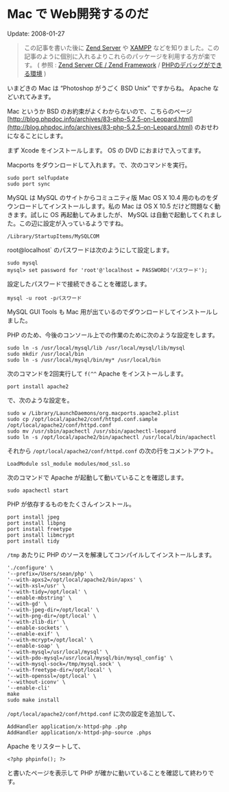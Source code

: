 Mac で Web開発するのだ
=====

Update: 2008-01-27



> この記事を書いた後に [Zend Server](http://www.zend.com/en/products/server-ce/) や [XAMPP](http://www.apachefriends.org/jp/xampp.html) などを知りました。この記事のように個別に入れるよりこれらのパッケージを利用する方が楽です。 ( 参照 : [Zend Server CE / Zend Framework](https://sites.google.com/site/michinobumaeda/lamp/zendservercezendframework) / [PHPのデバッグができる環境](https://sites.google.com/site/michinobumaeda/lamp/phpdebugger) )



いまどきの Mac は “Photoshop がうごく BSD Unix” ですからね。 Apache などいれてみます。



Mac というか BSD のお約束がよくわからないので、こちらのページ [http://blog.phpdoc.info/archives/83-php-5.2.5-on-Leopard.html](http://blog.phpdoc.info/archives/83-php-5.2.5-on-Leopard.html) のおせわになることにします。



まず Xcode をインストールします。 OS の DVD におまけで入ってます。



Macports をダウンロードして入れます。で、次のコマンドを実行。


```
sudo port selfupdate
sudo port sync
```

MySQL は MySQL のサイトからコミュニティ版 Mac OS X 10.4 用のものをダウンロードしてインストールします。私の Mac は OS X 10.5 だけど問題なく動きます。試しに OS 再起動してみましたが、 MySQL は自動で起動してくれました。この辺に設定が入っているようですね。


```
/Library/StartupItems/MySQLCOM
```

root@localhost` のパスワードは次のようにして設定します。


```
sudo mysql
mysql> set password for 'root'@'localhost = PASSWORD('パスワード');
```

設定したパスワードで接続できることを確認します。


```
mysql -u root -pパスワード
```

MySQL GUI Tools も Mac 用が出ているのでダウンロードしてインストールしました。



PHP のため、今後のコンソール上での作業のために次のような設定をします。


```
sudo ln -s /usr/local/mysql/lib /usr/local/mysql/lib/mysql
sudo mkdir /usr/local/bin
sudo ln -s /usr/local/mysql/bin/my* /usr/local/bin
```

次のコマンドを2回実行して `f(^^` Apache をインストールします。


```
port install apache2
```

で、次のような設定を。


```
sudo w /Library/LaunchDaemons/org.macports.apache2.plist
sudo cp /opt/local/apache2/conf/httpd.conf.sample /opt/local/apache2/conf/httpd.conf
sudo mv /usr/sbin/apachectl /usr/sbin/apachectl-leopard
sudo ln -s /opt/local/apache2/bin/apachectl /usr/local/bin/apachectl
```

それから `/opt/local/apache2/conf/httpd.conf` の次の行をコメントアウト。


```
LoadModule ssl_module modules/mod_ssl.so
```

次のコマンドで Apache が起動して動いていることを確認します。


```
sudo apachectl start
```

PHP が依存するものをたくさんインストール。


```
port install jpeg
port install libpng
port install freetype
port install libmcrypt
port install tidy
```

`/tmp` あたりに PHP のソースを解凍してコンパイルしてインストールします。


```
'./configure' \
'--prefix=/Users/sean/php' \
'--with-apxs2=/opt/local/apache2/bin/apxs' \
'--with-xsl=/usr' \
'--with-tidy=/opt/local' \
'--enable-mbstring' \
'--with-gd' \
'--with-jpeg-dir=/opt/local' \
'--with-png-dir=/opt/local' \
'--with-zlib-dir' \
'--enable-sockets' \
'--enable-exif' \
'--with-mcrypt=/opt/local' \
'--enable-soap' \
'--with-mysql=/usr/local/mysql' \
'--with-pdo-mysql=/usr/local/mysql/bin/mysql_config' \
'--with-mysql-sock=/tmp/mysql.sock' \
'--with-freetype-dir=/opt/local' \
'--with-openssl=/opt/local' \
'--without-iconv' \
'--enable-cli'
make
sudo make install
```

`/opt/local/apache2/conf/httpd.conf` に次の設定を追加して、


```
AddHandler application/x-httpd-php .php
AddHandler application/x-httpd-php-source .phps
```

Apache をリスタートして、


```
<?php phpinfo(); ?>
```

と書いたページを表示して PHP が確かに動いていることを確認して終わりです。
